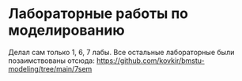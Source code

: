 # Лабораторные работы по моделированию

Делал сам только 1, 6, 7 лабы.
Все остальные лабораторные были позаимствованы отсюда: https://github.com/kovkir/bmstu-modeling/tree/main/7sem